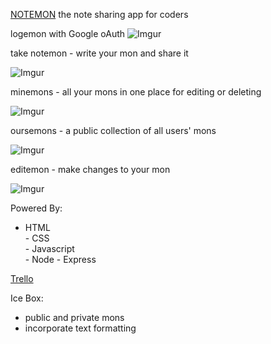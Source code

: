 [NOTEMON](https://the-real-notemon.herokuapp.com/) the note sharing app for coders

logemon with Google oAuth
![Imgur](https://i.imgur.com/tIXRelU.png)

take notemon - write your mon and share it

![Imgur](https://i.imgur.com/1HXip7N.png)

minemons - all your mons in one place for editing or deleting  

![Imgur](https://i.imgur.com/ZzrsLXy.png)

oursemons - a public collection of all users' mons

![Imgur](https://i.imgur.com/TmZuKRQ.png)

editemon - make changes to your mon 

![Imgur](https://i.imgur.com/ysmvYcH.png)

Powered By:  
   - HTML  
	- CSS  
	- Javascript  
	- Node
	- Express

[Trello](https://trello.com/b/H7Bmbc8A/notemon)

Ice Box:   
- public and private mons   
- incorporate text formatting